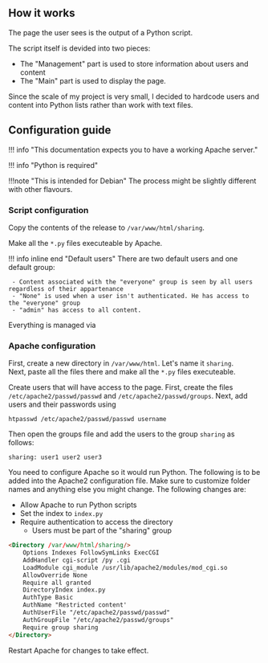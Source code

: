 ## How it works

The page the user sees is the output of a Python script.

The script itself is devided into two pieces:

- The "Management" part is used to store information about users and content
- The "Main" part is used to display the page.

Since the scale of my project is very small, I decided to hardcode users and content into Python lists rather than work with text files.

## Configuration guide

!!! info "This documentation expects you to have a working Apache server."

!!! info "Python is required"

!!!note "This is intended for Debian"
    The process might be slightly different with other flavours.

### Script configuration

Copy the contents of the release to `/var/www/html/sharing`.

Make all the `*.py` files executeable by Apache.

!!! info inline end "Default users"
    There are two default users and one default group:

     - Content associated with the "everyone" group is seen by all users regardless of their appartenance
     - "None" is used when a user isn't authenticated. He has access to the "everyone" group
     - "admin" has access to all content.

Everything is managed via 

### Apache configuration

First, create a new directory in `/var/www/html`. Let's name it `sharing`.<br>
Next, paste all the files there and make all the `*.py` files executeable.

Create users that will have access to the page.
First, create the files `/etc/apache2/passwd/passwd` and `/etc/apache2/passwd/groups`.
Next, add users and their passwords using

```
htpasswd /etc/apache2/passwd/passwd username
```

Then open the groups file and add the users to the group `sharing` as follows:

```title="/etc/apache2/passwd/groups" linenums="1"
sharing: user1 user2 user3
```

You need to configure Apache so it would run Python.
The following is to be added into the Apache2 configuration file.
Make sure to customize folder names and anything else you might change.
The following changes are:

 - Allow Apache to run Python scripts
 - Set the index to `index.py`
 - Require authentication to access the directory
     - Users must be part of the "sharing" group

```html title="/etc/apache2/Apache2.conf"
<Directory /var/www/html/sharing/>
    Options Indexes FollowSymLinks ExecCGI
    AddHandler cgi-script /py .cgi
    LoadModule cgi_module /usr/lib/apache2/modules/mod_cgi.so
    AllowOverride None
    Require all granted
    DirectoryIndex index.py
    AuthType Basic
    AuthName "Restricted content'
    AuthUserFile "/etc/apache2/passwd/passwd"
    AuthGroupFile "/etc/apache2/passwd/groups"
    Require group sharing
</Directory>
```

Restart Apache for changes to take effect. 
